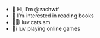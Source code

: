 - 👋 Hi, I’m @zachwtf
- 👀 I’m interested in reading books
- 🤘🏻i luv cats sm
- 👾i luv playing online games

<!---
zachwtf/zachwtf is a ✨ special ✨ repository because its `README.md` (this file) appears on your GitHub profile.
You can click the Preview link to take a look at your changes.
--->
